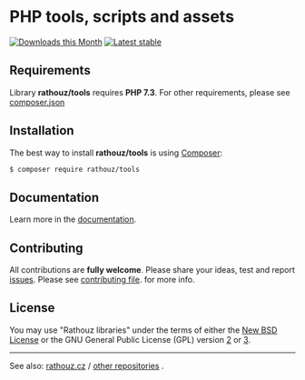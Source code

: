 PHP tools, scripts and assets
======

[![Downloads this Month](https://img.shields.io/packagist/dm/rathouz/tools.svg)](https://packagist.org/packages/rathouz/tools)
[![Latest stable](https://img.shields.io/packagist/v/rathouz/tools.svg)](https://packagist.org/packages/rathouz/tools)


Requirements
------------

Library **rathouz/tools** requires **PHP 7.3**.
For other requirements, please see
[composer.json](https://github.com/rathouz/tools/blob/master/composer.json)


Installation
------------

The best way to install **rathouz/tools** is using
[Composer](http://getcomposer.org/):

```sh
$ composer require rathouz/tools
```


Documentation
------------

Learn more in the
[documentation](https://github.com/rathouz/tools/blob/master/docs/en/index.md).

Contributing
------------

All contributions are **fully welcome**. Please share your ideas, test and report
[issues](https://github.com/rathouz/tools/issues/). 
Please see
[contributing file](https://github.com/rathouz/tools/blob/master/docs/en/contributing.md).
for more info.

License
------------

You may use "Rathouz libraries" under the terms of either the 
[New BSD License](https://github.com/rathouz/tools/blob/master/license.md) 
or the GNU General Public License (GPL) version 
[2](http://www.gnu.org/licenses/gpl-2.0.html)
or
[3](http://www.gnu.org/licenses/gpl-3.0.html).

-----

See also:
[rathouz.cz](http://rathouz.cz) /
[other repositories](http://github.com/rathouz)
.
